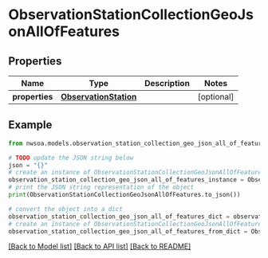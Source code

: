 # ObservationStationCollectionGeoJsonAllOfFeatures


## Properties

Name | Type | Description | Notes
------------ | ------------- | ------------- | -------------
**properties** | [**ObservationStation**](ObservationStation.md) |  | [optional] 

## Example

```python
from nwsoa.models.observation_station_collection_geo_json_all_of_features import ObservationStationCollectionGeoJsonAllOfFeatures

# TODO update the JSON string below
json = "{}"
# create an instance of ObservationStationCollectionGeoJsonAllOfFeatures from a JSON string
observation_station_collection_geo_json_all_of_features_instance = ObservationStationCollectionGeoJsonAllOfFeatures.from_json(json)
# print the JSON string representation of the object
print(ObservationStationCollectionGeoJsonAllOfFeatures.to_json())

# convert the object into a dict
observation_station_collection_geo_json_all_of_features_dict = observation_station_collection_geo_json_all_of_features_instance.to_dict()
# create an instance of ObservationStationCollectionGeoJsonAllOfFeatures from a dict
observation_station_collection_geo_json_all_of_features_from_dict = ObservationStationCollectionGeoJsonAllOfFeatures.from_dict(observation_station_collection_geo_json_all_of_features_dict)
```
[[Back to Model list]](../README.md#documentation-for-models) [[Back to API list]](../README.md#documentation-for-api-endpoints) [[Back to README]](../README.md)


